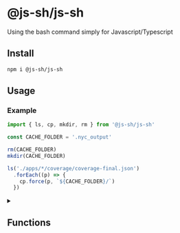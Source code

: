 # @js-sh/js-sh

Using the bash command simply for Javascript/Typescript

## Install

```bash
npm i @js-sh/js-sh
```

## Usage

### Example

```javascript
import { ls, cp, mkdir, rm } from '@js-sh/js-sh'

const CACHE_FOLDER = '.nyc_output'

rm(CACHE_FOLDER)
mkdir(CACHE_FOLDER)

ls('./apps/*/coverage/coverage-final.json')
  .forEach((p) => {
    cp.force(p, `${CACHE_FOLDER}/`)
  })
```

<details>
<summary><h2>Functions</h2></summary>


### $(command: string)

```javascript
import { $ } from '@js-sh/js-sh'

await $('npm run test')
```

### within(callback: Function)

```javascript
import { within } from '@js-sh/js-sh'

within(() => {
  cd('./oneFolder')
})

await within(async () => {
  cd('./otherFolder')
})
```

### retry(time: number, callback: Function)

```javascript
import { retry } from '@js-sh/js-sh'

await retry(3, async () => {
  // ...
})
```

### cat(path: string)

```javascript
import { cat } from '@js-sh/js-sh'

cat('./package.json')
```

### cd(path: string)

```javascript
import { cd } from '@js-sh/js-sh'

cd('./apps')
```

### cp(source: string, target: string, options?: { force: boolean })

#### Copy File to File

```javascript
import { cp } from '@js-sh/js-sh'

cp('./package.json', './package-backup.json')
```

#### Copy File into Folder

```javascript
import { cp } from '@js-sh/js-sh'

cp('./package.json', './targetFolder/')
```

#### Copy Folder to Folder

```javascript
import { cp } from '@js-sh/js-sh'

cp('./sourceFolder/*', './targetFolder')
```

#### Copy Folder into Folder

```javascript
import { cp } from '@js-sh/js-sh'

cp('./sourceFolder', './targetFolder/')
```

### cp.force(source: string, target: string)

See `cp` method

### echo(content: string)

```javascript
import { echo } from '@js-sh/js-sh'

echo('Hello World')
```

### ls(path: string | string[])

```javascript
import { ls } from '@js-sh/js-sh'

ls('./')
ls('./package.json')
ls('./apps', './packages')
```

### mkdir(path: string)

```javascript
import { mkdir } from '@js-sh/js-sh'

mkdir('./newFolder')
```

### mv(source: string, target: string, options?: { force: boolean })

#### Move File to File

```javascript
import { mv } from '@js-sh/js-sh'

mv('./package.json', './package-backup.json')
```

#### Move File into Folder

```javascript
import { mv } from '@js-sh/js-sh'

mv('./package.json', './targetFolder/')
```

#### Move Folder to Folder

```javascript
import { mv } from '@js-sh/js-sh'

mv('./sourceFolder/*', './targetFolder')
```

#### Move Folder into Folder

```javascript
import { mv } from '@js-sh/js-sh'

mv('./sourceFolder', './targetFolder/')
```

### mv.force(source: string, target: string)

See `mv` method

### pwd()

Default return the `process.cwd()` value until you use the `cd` method

```javascript
import { pwd } from '@js-sh/js-sh'

pwd()
```

### rm(path: string)

```javascript
import { rm } from '@js-sh/js-sh'

rm('./oldFolder')
```

### sleep(time: number)

```javascript
import { sleep } from '@js-sh/js-sh'

await sleep(50)
```

### exit(code: number, msg?: string)

```javascript
import { exit } from '@js-sh/js-sh'

exit(0, 'Bye~')
```

### readFile(filepath: string, encoding?: string)

```javascript
import { readFile } from '@js-sh/js-sh'

readFile('foo.txt', 'utf-8')
```

### writeFile(filepath: string, data: any, encoding?: string)

```javascript
import { writeFile } from '@js-sh/js-sh'

writeFile('foo.txt', '["Test"]', 'utf-8')
```

</details>
